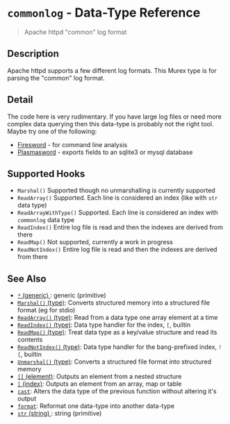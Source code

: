 # `commonlog` - Data-Type Reference

> Apache httpd "common" log format

## Description

Apache httpd supports a few different log formats. This Murex type is for
parsing the "common" log format.

## Detail

The code here is very rudimentary. If you have large log files or need more complex
data querying then this data-type is probably not the right tool. Maybe try one of
the following:

- [Firesword](https://github.com/lmorg/firesword) - for command line analysis
- [Plasmasword](https://github.com/lmorg/plasmasword) - exports fields to an sqlite3 or mysql database

## Supported Hooks

- `Marshal()`
  Supported though no unmarshalling is currently supported
- `ReadArray()`
  Supported. Each line is considered an index (like with `str` data type)
- `ReadArrayWithType()`
  Supported. Each line is considered an index with `commonlog` data type
- `ReadIndex()`
  Entire log file is read and then the indexes are derived from there
- `ReadMap()`
  Not supported, currently a work in progress
- `ReadNotIndex()`
  Entire log file is read and then the indexes are derived from there

## See Also

- [`*` (generic) ](../types/generic.md):
  generic (primitive)
- [`Marshal()` (type)](../apis/Marshal.md):
  Converts structured memory into a structured file format (eg for stdio)
- [`ReadArray()` (type)](../apis/ReadArray.md):
  Read from a data type one array element at a time
- [`ReadIndex()` (type)](../apis/ReadIndex.md):
  Data type handler for the index, `[`, builtin
- [`ReadMap()` (type)](../apis/ReadMap.md):
  Treat data type as a key/value structure and read its contents
- [`ReadNotIndex()` (type)](../apis/ReadNotIndex.md):
  Data type handler for the bang-prefixed index, `![`, builtin
- [`Unmarshal()` (type)](../apis/Unmarshal.md):
  Converts a structured file format into structured memory
- [`[[` (element)](../commands/element.md):
  Outputs an element from a nested structure
- [`[` (index)](../commands/index2.md):
  Outputs an element from an array, map or table
- [`cast`](../commands/cast.md):
  Alters the data type of the previous function without altering it's output
- [`format`](../commands/format.md):
  Reformat one data-type into another data-type
- [`str` (string) ](../types/str.md):
  string (primitive)
